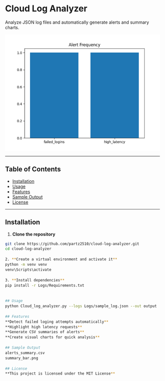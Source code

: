 # Cloud Log Analyzer

Analyze JSON log files and automatically generate alerts and summary charts.

![Summary Chart](output/summary_bar.png)

---

## Table of Contents

- [Installation](#installation)  
- [Usage](#usage)  
- [Features](#features)  
- [Sample Output](#sample-output)  
- [License](#license)  

---

## Installation

1. **Clone the repository**  
```bash
git clone https://github.com/partz2510/cloud-log-analyzer.git
cd cloud-log-analyzer

2. **Create a virtual environment and activate it**
python -m venv venv
venv\Scripts\activate

3. **Install dependencies**
pip install -r Logs/Requirements.txt


## Usage
python Cloud_log_analyzer.py --logs Logs/sample_log.json --out output

## Features
**Detect failed loging attempts automatically**
**Highlight high latency requests**
**Generate CSV summaries of alerts**
**Create visual charts for quick analysis**

## Sample Output
alerts_summary.csv
summary_bar.png

## License
**This project is licensed under the MIT License**